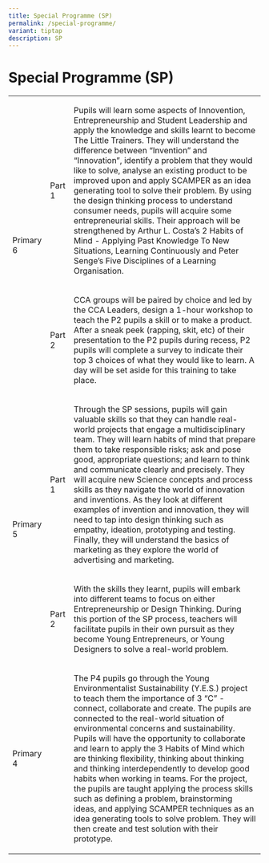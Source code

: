 ```yaml
---
title: Special Programme (SP)
permalink: /special-programme/
variant: tiptap
description: SP
---
```

<h1>Special Programme (SP)</h1>
<table style="minWidth: 75px">
<colgroup>
<col>
<col>
<col>
</colgroup>
<tbody>
<tr>
<td rowspan="2" colspan="1">
<p>Primary 6</p>
</td>
<td rowspan="1" colspan="1">
<p>Part 1</p>
</td>
<td rowspan="1" colspan="1">
<p>Pupils will learn some aspects of Innovention, Entrepreneurship and Student
Leadership and apply the knowledge and skills learnt to become The Little
Trainers. They will understand the difference between “Invention” and “Innovation”,
identify a problem that they would like to solve, analyse an existing product
to be improved upon and apply SCAMPER as an idea generating tool to solve
their problem. By using the design thinking process to understand consumer
needs, pupils will acquire some entrepreneurial skills. Their approach
will be strengthened by Arthur L.&nbsp;Costa’s 2 Habits of Mind - Applying
Past Knowledge To New Situations, Learning Continuously and Peter Senge’s
Five Disciplines of a Learning Organisation.</p>
</td>
</tr>
<tr>
<td rowspan="1" colspan="1">
<p>Part 2</p>
</td>
<td rowspan="1" colspan="1">
<p>CCA groups will be paired by choice and led by the CCA Leaders, design
a 1-hour workshop to teach the P2 pupils a skill or to make a product.
After a sneak peek (rapping, skit, etc) of their presentation to the P2
pupils during recess, P2 pupils will complete a survey to indicate their
top 3 choices of what they would like to learn. A day will be set aside
for this training to take place.</p>
</td>
</tr>
<tr>
<td rowspan="2" colspan="1">
<p>Primary 5</p>
</td>
<td rowspan="1" colspan="1">
<p>Part 1</p>
</td>
<td rowspan="1" colspan="1">
<p>Through the SP sessions, pupils will gain valuable skills so that they
can handle real-world projects that engage a multidisciplinary team. They
will learn habits of mind that prepare them to take responsible risks;
ask and pose good, appropriate questions; and learn to think and communicate
clearly and precisely. They will acquire new Science concepts and process
skills as they navigate the world of innovation and inventions. As they
look at different examples of invention and innovation, they will need
to tap into design thinking such as empathy, ideation, prototyping and
testing. Finally, they will understand the basics of marketing as they
explore the world of advertising and marketing.</p>
</td>
</tr>
<tr>
<td rowspan="1" colspan="1">
<p>Part 2</p>
</td>
<td rowspan="1" colspan="1">
<p>With the skills they learnt, pupils will embark into different teams to
focus on either Entrepreneurship or Design Thinking. During this portion
of the SP process, teachers will facilitate pupils in their own pursuit
as they become Young Entrepreneurs, or Young Designers to solve a real-world
problem.</p>
</td>
</tr>
<tr>
<td rowspan="1" colspan="1">
<p>Primary 4</p>
</td>
<td rowspan="1" colspan="1">
<p>&nbsp;</p>
</td>
<td rowspan="1" colspan="1">
<p>The P4 pupils go through the Young Environmentalist Sustainability (Y.E.S.)
project to teach them the importance of 3 “C” - connect, collaborate and
create. The pupils are connected to the real-world situation of environmental
concerns and sustainability. Pupils will have the opportunity to collaborate
and learn to apply the 3 Habits of Mind which are thinking flexibility,
thinking about thinking and thinking interdependently to develop good habits
when working in teams. For the project, the pupils are taught applying
the process skills such as defining a problem, brainstorming ideas, and
applying SCAMPER techniques as an idea generating tools to solve problem.
They will then create and test solution with their prototype.</p>
</td>
</tr>
</tbody>
</table>
<p></p>